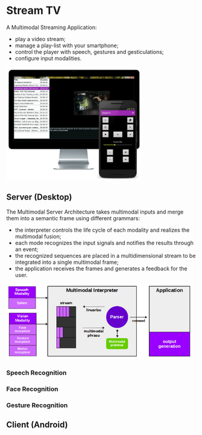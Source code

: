 # Stream TV
A Multimodal Streaming Application:
- play a video stream;
- manage a play-list with your smartphone;
- control the player with speech, gestures and gesticulations;
- configure input modalities.

<img src="screenshot/stv.jpg?raw=true" height="300"/>


## Server (Desktop)

The Multimodal Server Architecture takes multimodal inputs and merge them into a semantic frame using different grammars:

- the interpreter controls the life cycle of each modality and realizes the multimodal fusion;
- each mode recognizes the input signals and notifies the results through an event;
- the recognized sequences are placed in a multidimensional stream to be integrated into a single multimodal frame;
- the application receives the frames and generates a feedback for the user.
  
<img src="screenshot/server.jpg?raw=true" height="200"/>
 
### Speech Recognition

### Face Recognition

### Gesture Recognition

## Client (Android)
